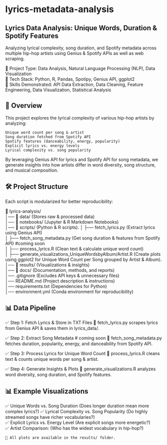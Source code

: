 # lyrics-metadata-analysis
## Lyrics Data Analysis: Unique Words, Duration & Spotify Features
Analyzing lyrical complexity, song duration, and Spotify metadata across multiple hip-hop artists using Genius &amp; Spotify APIs as well as web scraping.

📌 Project Type: Data Analysis, Natural Language Processing (NLP), Data Visualization  
📌 Tech Stack: Python, R, Pandas, Spotipy, Genius API, ggplot2  
📌 Skills Demonstrated: API Data Extraction, Data Cleaning, Feature Engineering, Data Visualization, Statistical Analysis  

## 📖 Overview  
This project explores the lyrical complexity of various hip-hop artists by analyzing:

    Unique word count per song & artist
    Song duration fetched from Spotify API
    Spotify features (danceability, energy, popularity)
    Explicit lyrics vs. energy levels
    Lyrical complexity vs. song popularity

By leveraging Genius API for lyrics and Spotify API for song metadata, we generate insights into how artists differ in word diversity, song structure, and musical composition.

## 🛠️ Project Structure

Each script is modularized for better reproducibility:

📂 lyrics-analysis/  
│── 📂 data/ (Stores raw & processed data)  
│── 📂 notebooks/ (Jupyter & R Markdown Notebooks)  
│── 📂 scripts/ (Python & R scripts). 
│      ├── fetch_lyrics.py (Extract lyrics using Genius API)  
│      ├── fetch_song_metadata.py (Get song duration & features from Spotify API)  #coming soon  
│      ├── process_lyrics.R (Clean text & calculate unique word count)  
│      ├── generate_visualizations_UniqueWordsbyAlbum/Artist.R (Create plots using ggplot2 for Unique Word Count per Song grouped by Artist & Album). 
│── 📂 results/ (Visualizations & insights)  
│── 📂 docs/ (Documentation, methods, and reports)  
│── .gitignore (Excludes API keys & unnecessary files)  
│── README.md (Project description & instructions)  
│── requirements.txt (Dependencies for Python)  
│── environment.yml (Conda environment for reproducibility)  

## 📊 Data Pipeline

✅ Step 1: Fetch Lyrics & Store in TXT Files
🔹 fetch_lyrics.py scrapes lyrics from Genius API & saves them in lyrics_data/.

✅ Step 2: Extract Song Metadata # coming soon
🔹 fetch_song_metadata.py fetches duration, popularity, energy, and danceability from Spotify API.

✅ Step 3: Process Lyrics for Unique Word Count
🔹 process_lyrics.R cleans text & counts unique words per song & artist.

✅ Step 4: Generate Insights & Plots
🔹 generate_visualizations.R analyzes word diversity, song duration, and Spotify features.  

## 📊 Example Visualizations

✅ Unique Words vs. Song Duration (Does longer duration mean more complex lyrics?) 
✅ Lyrical Complexity vs. Song Popularity (Do highly streamed songs have richer vocabularies?)  
✅ Explicit Lyrics vs. Energy Level (Are explicit songs more energetic?)  
✅ Artist Comparison: (Who has the widest vocabulary in hip-hop?)  

    📌 All plots are available in the results/ folder.


